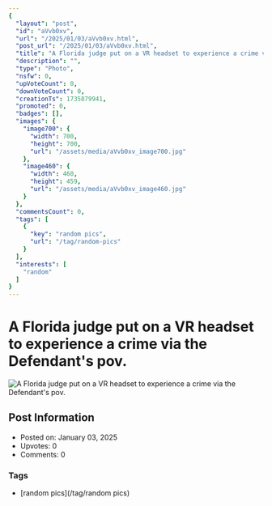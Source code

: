 ```yaml
---
{
  "layout": "post",
  "id": "aVvb0xv",
  "url": "/2025/01/03/aVvb0xv.html",
  "post_url": "/2025/01/03/aVvb0xv.html",
  "title": "A Florida judge put on a VR headset to experience a crime via the Defendant's pov.",
  "description": "",
  "type": "Photo",
  "nsfw": 0,
  "upVoteCount": 0,
  "downVoteCount": 0,
  "creationTs": 1735879941,
  "promoted": 0,
  "badges": [],
  "images": {
    "image700": {
      "width": 700,
      "height": 700,
      "url": "/assets/media/aVvb0xv_image700.jpg"
    },
    "image460": {
      "width": 460,
      "height": 459,
      "url": "/assets/media/aVvb0xv_image460.jpg"
    }
  },
  "commentsCount": 0,
  "tags": [
    {
      "key": "random pics",
      "url": "/tag/random-pics"
    }
  ],
  "interests": [
    "random"
  ]
}
---
```


# A Florida judge put on a VR headset to experience a crime via the Defendant's pov.

![A Florida judge put on a VR headset to experience a crime via the Defendant's pov.](/assets/media/aVvb0xv_image700.jpg)

## Post Information

- Posted on: January 03, 2025
- Upvotes: 0
- Comments: 0

### Tags

- [random pics](/tag/random pics)
